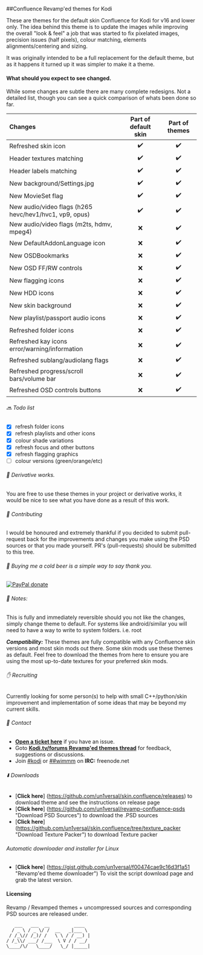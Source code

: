 ##Confluence Revamp'ed themes for Kodi

These are themes for the default skin Confluence for Kodi for v16 and lower only.
The idea behind this theme is to update the images while improving the overall "look & feel" a job that was started to fix pixelated images, precision issues (half pixels), colour matching, elements alignments/centering and sizing.

It was originally intended to be a full replacement for the default theme, but as it happens it turned up it was simpler to make it a theme.

#### What should you expect to see changed.

While some changes are subtle there are many complete redesigns.
Not a detailed list, though you can see a quick comparison of whats been done so far.

Changes | Part of default skin | Part of themes
:----|:---:|:---:
Refreshed skin icon  | :heavy_check_mark: | :heavy_check_mark:
Header textures matching | :heavy_check_mark: | :heavy_check_mark:
Header labels matching | :heavy_check_mark: | :heavy_check_mark:
New background/Settings.jpg | :heavy_check_mark: | :heavy_check_mark:
New MovieSet flag | :heavy_check_mark: | :heavy_check_mark:
New audio/video flags (h265 hevc/hev1/hvc1, vp9, opus) | :heavy_check_mark: | :heavy_check_mark:
New audio/video flags (m2ts, hdmv, mpeg4) | :x: | :heavy_check_mark:
New DefaultAddonLanguage icon | :x: | :heavy_check_mark:
New OSDBookmarks | :x: | :heavy_check_mark:
New OSD FF/RW controls | :x: | :heavy_check_mark:
New flagging icons | :x: | :heavy_check_mark:
New HDD icons | :x: | :heavy_check_mark:
New skin background | :x: | :heavy_check_mark:
New playlist/passport audio icons | :x: | :heavy_check_mark:
Refreshed folder icons | :x: | :heavy_check_mark:
Refreshed kay icons error/warning/information | :x: | :heavy_check_mark:
Refreshed sublang/audiolang flags | :x: | :heavy_check_mark:
Refreshed progress/scroll bars/volume bar | :x: | :heavy_check_mark:
Refreshed OSD controls buttons | :x: | :heavy_check_mark:

######  :soon: Todo list
- [x] refresh folder icons
- [x] refresh playlists and other icons
- [x] colour shade variations
- [x] refresh focus and other buttons
- [x] refresh flagging graphics
- [ ] colour versions (green/orange/etc)

###### :construction: Derivative works.

You are free to use these themes in your project or derivative works, it would be nice to see what you have done as a result of this work.

###### :wrench: Contributing

I would be honoured and extremely thankful if you decided to submit pull-request back for the improvements and changes you make using the PSD sources or that you made yourself.
PR's (pull-requests) should be submitted to this tree.

###### :beer: Buying me a cold beer is a simple way to say thank you.

[![PayPal donate](http://git.io/vRgAU "Buy me a cold beer")](https://www.paypal.com/cgi-bin/webscr?cmd=_s-xclick&hosted_button_id=MEEL9KWN5NFD2)

###### :memo: Notes:
This is fully and immediately reversible should you not like the changes, simply change theme to default.
For systems like android/similar you will need to have a way to write to system folders. i.e. root

***Compatibility:*** These themes are fully compatible with any Confluence skin versions and most skin mods out there. Some skin mods use these themes as default.
Feel free to download the themes from here to ensure you are using the most up-to-date textures for your preferred skin mods.

###### :hand: Recruiting
Currently looking for some person(s) to help with small C++/python/skin improvement and implementation of some ideas that may be beyond my current skills.

###### :speech_balloon: Contact

- [**Open a ticket here**](https://github.com/un1versal/revamped.themes/issues/new "Open a ticket here") if you have an issue.
- Goto [**Kodi.tv/forums Revamp'ed themes thread**](http://forum.kodi.tv/showthread.php?tid=203291 "goto Kodi.tv/forums Revamp'ed themes thread") for feedback, suggestions or discussions.
- Join [#kodi](https://webchat.freenode.net?nick=revamped-fan&channels=%23kodi&prompt=1 "join #kodi") or [##wimmm](https://webchat.freenode.net?nick=revamped-fan&channels=%23%23wimm&prompt=1 "join #wimm") on **IRC:** freenode.net

######  :arrow_down: Downloads

- [**Click here**] (https://github.com/un1versal/skin.confluence/releases) to download theme and see the instructions on release page
- [**Click here**] (https://github.com/un1versal/revamp-confluence-psds "Download PSD Sources") to download the .PSD sources
- [**Click here**] (https://github.com/un1versal/skin.confluence/tree/texture_packer "Download Texture Packer") to download Texture packer

###### Automatic downloader and installer for Linux

- [**Click here**] (https://gist.github.com/un1versal/f00474cae9c16d3f1a51 "Revamp'ed theme downloader") To visit the script download page and grab the latest version.

#### Licensing

Revamp / Revamped themes + uncompressed sources and corresponding PSD sources are released under.

```
   ___   ___  __         ____
  / _ \ / _ \/ /  __   _|___ \
 / /_\// /_)/ /   \ \ / / __) |
/ /_\\/ ___/ /___  \ V / / __/
\____/\/   \____/   \_/ |_____|

```
